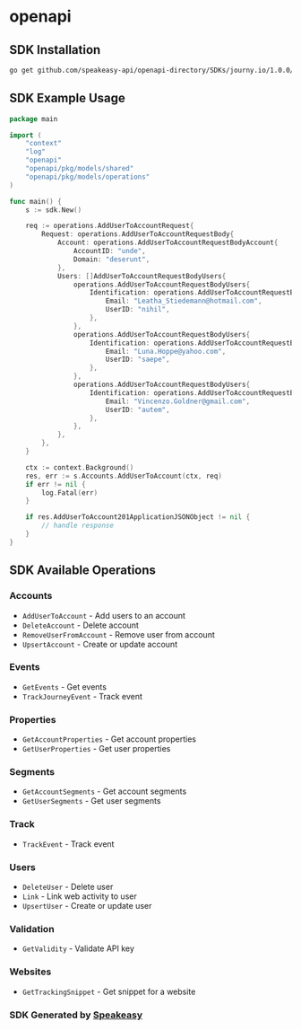 # openapi

<!-- Start SDK Installation -->
## SDK Installation

```bash
go get github.com/speakeasy-api/openapi-directory/SDKs/journy.io/1.0.0/go
```
<!-- End SDK Installation -->

## SDK Example Usage
<!-- Start SDK Example Usage -->
```go
package main

import (
    "context"
    "log"
    "openapi"
    "openapi/pkg/models/shared"
    "openapi/pkg/models/operations"
)

func main() {
    s := sdk.New()

    req := operations.AddUserToAccountRequest{
        Request: operations.AddUserToAccountRequestBody{
            Account: operations.AddUserToAccountRequestBodyAccount{
                AccountID: "unde",
                Domain: "deserunt",
            },
            Users: []AddUserToAccountRequestBodyUsers{
                operations.AddUserToAccountRequestBodyUsers{
                    Identification: operations.AddUserToAccountRequestBodyUsersIdentification{
                        Email: "Leatha_Stiedemann@hotmail.com",
                        UserID: "nihil",
                    },
                },
                operations.AddUserToAccountRequestBodyUsers{
                    Identification: operations.AddUserToAccountRequestBodyUsersIdentification{
                        Email: "Luna.Hoppe@yahoo.com",
                        UserID: "saepe",
                    },
                },
                operations.AddUserToAccountRequestBodyUsers{
                    Identification: operations.AddUserToAccountRequestBodyUsersIdentification{
                        Email: "Vincenzo.Goldner@gmail.com",
                        UserID: "autem",
                    },
                },
            },
        },
    }

    ctx := context.Background()
    res, err := s.Accounts.AddUserToAccount(ctx, req)
    if err != nil {
        log.Fatal(err)
    }

    if res.AddUserToAccount201ApplicationJSONObject != nil {
        // handle response
    }
}
```
<!-- End SDK Example Usage -->

<!-- Start SDK Available Operations -->
## SDK Available Operations


### Accounts

* `AddUserToAccount` - Add users to an account
* `DeleteAccount` - Delete account
* `RemoveUserFromAccount` - Remove user from account
* `UpsertAccount` - Create or update account

### Events

* `GetEvents` - Get events
* `TrackJourneyEvent` - Track event

### Properties

* `GetAccountProperties` - Get account properties
* `GetUserProperties` - Get user properties

### Segments

* `GetAccountSegments` - Get account segments
* `GetUserSegments` - Get user segments

### Track

* `TrackEvent` - Track event

### Users

* `DeleteUser` - Delete user
* `Link` - Link web activity to user
* `UpsertUser` - Create or update user

### Validation

* `GetValidity` - Validate API key

### Websites

* `GetTrackingSnippet` - Get snippet for a website
<!-- End SDK Available Operations -->

### SDK Generated by [Speakeasy](https://docs.speakeasyapi.dev/docs/using-speakeasy/client-sdks)

